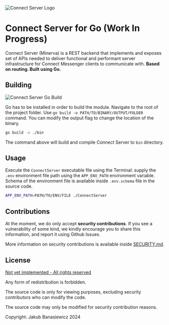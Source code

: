 ![Connect Server Logo](jacobinoo.github.io/assets/ConnectServerLogo.png)
# Connect Server for Go (Work In Progress)

Connect Server (Minerva) is a REST backend that implements and exposes set of APIs needed to deliver functional and performant server infrastructure for Connect Messenger clients to communicate with. **Based on routing. Built using Go.**

## Building
![Connect Server Go Build](https://github.com/Jacobinoo/ConnectServerGo/actions/workflows/go.yml/badge.svg)

Go has to be installed in order to build the module. Navigate to the root of the project folder. Use `go build -o PATH/TO/BINARY/OUTPUT/FOLDER` command. You can modify the output flag to change the location of the binary.

```bash
go build -o ./bin
```
The command above will build and compile Connect Server to `bin` directory.

## Usage

Execute the `ConnectServer` executable file using the Terminal: supply the `.env` environment file path using the `APP_ENV_PATH` environment variable. Schema of the environment file is available inside `.env.schema` file in the source code.

```bash
APP_ENV_PATH=PATH/TO/ENV/FILE ./ConnectServer
```

## Contributions

At the moment, we do only accept **security contributions**. If you see a vulnerability of some kind, we kindly encourage you to share this information, and report it using Github Issues.

More information on security contributions is available inside [SECURITY.md]().

## License

[Not yet implemented - All rights reserved]()

Any form of redistribution is forbidden.

The source code is only for viewing purposes, excluding security contributors who can modify the code.

The source code may only be modified for security contribution reasons.

Copyright: Jakub Banasiewicz 2024
